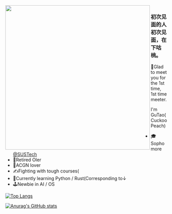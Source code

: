 <img align='left' src='https://s2.loli.net/2022/08/09/HmPDTaNkhzjSZMd.png' width='450px'>  

### 初次见面的人初次见面，在下咕桃。

👋Glad to meet you for the 1st time, 1st time meeter. 

I'm GuTao(Cuckoo Peach)

- 🎓Sophomore [@SUSTech](sustech.edu.cn)
- 🏅Retired OIer
- 💮ACGN lover
- ✍️Fighting with tough courses(
- 🌱Currently learning Python / Rust(Corresponding to↓
- 🕹️Newbie in AI / OS

[![Top Langs](https://github-readme-stats.vercel.app/api/top-langs/?username=gutaozi&layout=compact)](https://github.com/anuraghazra/github-readme-stats)

[![Anurag's GitHub stats](https://github-readme-stats.vercel.app/api?username=gutaozi&count_private=true&show_icons=true&hide_rank=true)](https://github.com/anuraghazra/github-readme-stats)  

<!--
**GuTaoZi/GuTaoZi** is a ✨ _special_ ✨ repository because its `README.md` (this file) appears on your GitHub profile.

Here are some ideas to get you started:

- 🔭 I’m currently working on ...
- 🌱 I’m currently learning ...
- 👯 I’m looking to collaborate on ...
- 🤔 I’m looking for help with ...
- 💬 Ask me about ...
- 📫 How to reach me: ...
- 😄 Pronouns: ...
- ⚡ Fun fact: ...

-->
